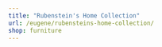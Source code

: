 ```yaml
---
title: "Rubenstein's Home Collection"
url: /eugene/rubensteins-home-collection/
shop: furniture
---
```

